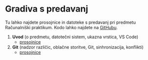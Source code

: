 # Gradiva s predavanj

Tu lahko najdete prosojnice in datoteke s predavanj pri predmetu Računalniški praktikum. Kodo lahko najdete na [GitHubu](https://github.com/racunalniski-praktikum/predavanja).

1. **Uvod** (o predmetu, datotečni sistem, ukazna vrstica, VS Code)
   - [prosojnice](01-uvod/prosojnice.html)
2. **Git** (nadzor različic, oblačne storitve, Git, sinhronizacija, konflikti)
   - [prosojnice](02-git/prosojnice.html)
